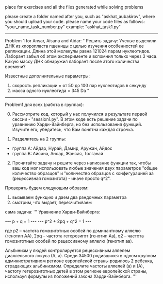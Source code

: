 place for exercises and all the files generated while solving problems


please create a folder named after you, such as "askhat_aubakirov", where you should upload your code.
please name your code files as follows:
  "your_name_task_number.py"
  example: "askhat_task1.py"

-----------------------------------------------------------------------------------------------------------------
Problem 1 for Ansar, Aisana and Aidar:
"
Решить задачу: Ученые выделили ДНК из хлоропласта пшеницы с целью изучения
особенностей ее репликации. Длина этой молекулы равна 121024 парам нуклеотидов.
Лаборант забыл об этом эксперименте и вспомнил только через 3 часа. Какую массу
ДНК обнаружил лаборант после этого количества времени?

Известные дополнительные параметры:
1) скорость репликации = от 50 до 100 пар нуклеотидов в секунду
2) масса одного нуклеотида = 345 Da
"
------------------------------------------------------------------------------------------------------------------
Problem1 для всех (работа в группах):

0) Рассмотрите код, который у нас получился в результате первой сессии - "session1.py".
  В этом коде есть решение задачи по уравнению Харди-Вайнберга, но без использования функций. Изучите его, убедитесь, что Вам понятна каждая строчка.

1) Разделитесь на 2 группы:
  - группа А: Айдар, Нурай, Дамир, Аружан, Айдос
  - группа B: Айсана, Ансар, Жансая, Толганай 

2) Прочитайте задачу и решите через написание функции так, чтобы ваш код мог использовать любые значения двух параметров "общее количество образцов" и "количество образцов с конфигурацией аа (рецессивная гомозигота) - иначе просто q^2".

Проверять будем следующим образом:
1) вызываем функцию и даем два рандомных параметра
2) смотрим, что выдает, пересчитываем


сама задача:
''' 
Уравнение Харди-Вайнберга:

--- p + q = 1 ---
--- p^2  + 2pq + q^2 = 1 ---

где p2 – частота гомозиготных особей по доминантному аллелю (генотип АА), 2pq – частота гетерозигот (генотип Аa), q2 – частота гомозиготных особей по рецессивному аллелю (генотип аа).

Альбинизм у людей контролируется рецессивным аллелем диаллельного локуса (А, а). Среди 34500 родившихся в одном крупном административном регионе европейской страны родилось 2 ребенка, страдающих альбинизмом. Определите частоты аллелей (а) и (А), частоту гетерозиготных детей в этом регионе европейской страны, используя формулы из положений закона Харди-Вайнберга.
'''
